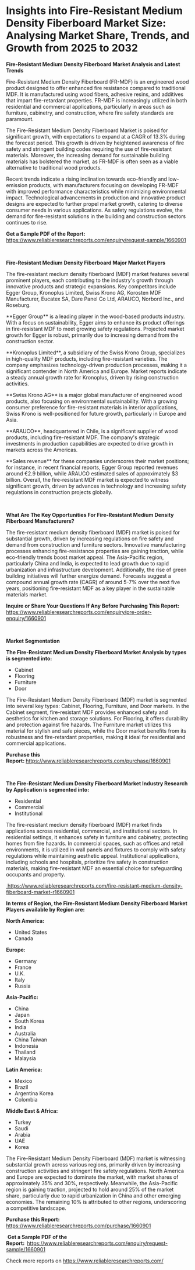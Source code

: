 <p><h1>Insights into Fire-Resistant Medium Density Fiberboard Market Size: Analysing Market Share, Trends, and Growth from 2025 to 2032</h1></p><p><strong>Fire-Resistant Medium Density Fiberboard Market Analysis and Latest Trends</strong></p>
<p><p>Fire-Resistant Medium Density Fiberboard (FR-MDF) is an engineered wood product designed to offer enhanced fire resistance compared to traditional MDF. It is manufactured using wood fibers, adhesive resins, and additives that impart fire-retardant properties. FR-MDF is increasingly utilized in both residential and commercial applications, particularly in areas such as furniture, cabinetry, and construction, where fire safety standards are paramount.</p><p>The Fire-Resistant Medium Density Fiberboard Market is poised for significant growth, with expectations to expand at a CAGR of 13.3% during the forecast period. This growth is driven by heightened awareness of fire safety and stringent building codes requiring the use of fire-resistant materials. Moreover, the increasing demand for sustainable building materials has bolstered the market, as FR-MDF is often seen as a viable alternative to traditional wood products.</p><p>Recent trends indicate a rising inclination towards eco-friendly and low-emission products, with manufacturers focusing on developing FR-MDF with improved performance characteristics while minimizing environmental impact. Technological advancements in production and innovative product designs are expected to further propel market growth, catering to diverse consumer needs in various applications. As safety regulations evolve, the demand for fire-resistant solutions in the building and construction sectors continues to rise.</p></p>
<p><strong>Get a Sample PDF of the Report:&nbsp;</strong> <a href="https://www.reliableresearchreports.com/enquiry/request-sample/1660901?utm_campaign=3252&utm_medium=2&utm_source=Github&utm_content=ia&utm_term=29032025&utm_id=fire-resistant-medium-density-fiberboard">https://www.reliableresearchreports.com/enquiry/request-sample/1660901</a></p>
<p>&nbsp;</p>
<p><strong>Fire-Resistant Medium Density Fiberboard Major Market Players</strong></p>
<p><p>The fire-resistant medium density fiberboard (MDF) market features several prominent players, each contributing to the industry's growth through innovative products and strategic expansions. Key competitors include Egger Group, Kronoplus Limited, Swiss Krono AG, Korosten MDF Manufacturer, Eucatex SA, Dare Panel Co Ltd, ARAUCO, Norbord Inc., and Roseburg.</p><p>**Egger Group** is a leading player in the wood-based products industry. With a focus on sustainability, Egger aims to enhance its product offerings in fire-resistant MDF to meet growing safety regulations. Projected market growth for Egger is robust, primarily due to increasing demand from the construction sector.</p><p>**Kronoplus Limited**, a subsidiary of the Swiss Krono Group, specializes in high-quality MDF products, including fire-resistant varieties. The company emphasizes technology-driven production processes, making it a significant contender in North America and Europe. Market reports indicate a steady annual growth rate for Kronoplus, driven by rising construction activities.</p><p>**Swiss Krono AG** is a major global manufacturer of engineered wood products, also focusing on environmental sustainability. With a growing consumer preference for fire-resistant materials in interior applications, Swiss Krono is well-positioned for future growth, particularly in Europe and Asia.</p><p>**ARAUCO**, headquartered in Chile, is a significant supplier of wood products, including fire-resistant MDF. The company's strategic investments in production capabilities are expected to drive growth in markets across the Americas.</p><p>**Sales revenue** for these companies underscores their market positions; for instance, in recent financial reports, Egger Group reported revenues around €2.9 billion, while ARAUCO estimated sales of approximately $3 billion. Overall, the fire-resistant MDF market is expected to witness significant growth, driven by advances in technology and increasing safety regulations in construction projects globally.</p></p>
<p>&nbsp;</p>
<p><strong>What Are The Key Opportunities For Fire-Resistant Medium Density Fiberboard Manufacturers?</strong></p>
<p><p>The fire-resistant medium density fiberboard (MDF) market is poised for substantial growth, driven by increasing regulations on fire safety and demand from construction and furniture sectors. Innovative manufacturing processes enhancing fire-resistance properties are gaining traction, while eco-friendly trends boost market appeal. The Asia-Pacific region, particularly China and India, is expected to lead growth due to rapid urbanization and infrastructure development. Additionally, the rise of green building initiatives will further energize demand. Forecasts suggest a compound annual growth rate (CAGR) of around 5-7% over the next five years, positioning fire-resistant MDF as a key player in the sustainable materials market.</p></p>
<p><strong>Inquire or Share Your Questions If Any Before Purchasing This Report:</strong> <a href="https://www.reliableresearchreports.com/enquiry/pre-order-enquiry/1660901?utm_campaign=3252&utm_medium=2&utm_source=Github&utm_content=ia&utm_term=29032025&utm_id=fire-resistant-medium-density-fiberboard">https://www.reliableresearchreports.com/enquiry/pre-order-enquiry/1660901</a></p>
<p>&nbsp;</p>
<p><strong>Market Segmentation</strong></p>
<p><strong>The Fire-Resistant Medium Density Fiberboard Market Analysis by types is segmented into:</strong></p>
<p><ul><li>Cabinet</li><li>Flooring</li><li>Furniture</li><li>Door</li></ul></p>
<p><p>The Fire-Resistant Medium Density Fiberboard (MDF) market is segmented into several key types: Cabinet, Flooring, Furniture, and Door markets. In the Cabinet segment, fire-resistant MDF provides enhanced safety and aesthetics for kitchen and storage solutions. For Flooring, it offers durability and protection against fire hazards. The Furniture market utilizes this material for stylish and safe pieces, while the Door market benefits from its robustness and fire-retardant properties, making it ideal for residential and commercial applications.</p></p>
<p><strong>Purchase this Report:&nbsp;</strong><a href="https://www.reliableresearchreports.com/purchase/1660901?utm_campaign=3252&utm_medium=2&utm_source=Github&utm_content=ia&utm_term=29032025&utm_id=fire-resistant-medium-density-fiberboard">https://www.reliableresearchreports.com/purchase/1660901</a></p>
<p>&nbsp;</p>
<p><strong>The Fire-Resistant Medium Density Fiberboard Market Industry Research by Application is segmented into:</strong></p>
<p><ul><li>Residential</li><li>Commercial</li><li>Institutional</li></ul></p>
<p><p>The fire-resistant medium density fiberboard (MDF) market finds applications across residential, commercial, and institutional sectors. In residential settings, it enhances safety in furniture and cabinetry, protecting homes from fire hazards. In commercial spaces, such as offices and retail environments, it is utilized in wall panels and fixtures to comply with safety regulations while maintaining aesthetic appeal. Institutional applications, including schools and hospitals, prioritize fire safety in construction materials, making fire-resistant MDF an essential choice for safeguarding occupants and property.</p></p>
<p><a href="https://www.reliableresearchreports.com/fire-resistant-medium-density-fiberboard-market-r1660901?utm_campaign=3252&utm_medium=2&utm_source=Github&utm_content=ia&utm_term=29032025&utm_id=fire-resistant-medium-density-fiberboard">&nbsp;https://www.reliableresearchreports.com/fire-resistant-medium-density-fiberboard-market-r1660901</a></p>
<p><strong>In terms of Region, the Fire-Resistant Medium Density Fiberboard Market Players available by Region are:</strong></p>
<p>
    <p> <strong> North America: </strong>
        <ul>
            <li>United States</li>
            <li>Canada</li>
        </ul>
        </p> 
    <p> <strong> Europe: </strong>
        <ul>
            <li>Germany</li>
            <li>France</li>
            <li>U.K.</li>
            <li>Italy</li>
            <li>Russia</li>
        </ul>
        </p> 
    <p> <strong> Asia-Pacific: </strong>
        <ul>
            <li>China</li>
            <li>Japan</li>
            <li>South Korea</li>
            <li>India</li>
            <li>Australia</li>
            <li>China Taiwan</li>
            <li>Indonesia</li>
            <li>Thailand</li>
            <li>Malaysia</li>
        </ul>
        </p> 
    <p> <strong> Latin America: </strong>
        <ul>
            <li>Mexico</li>
            <li>Brazil</li>
            <li>Argentina Korea</li>
            <li>Colombia</li>
        </ul>
        </p> 
    <p> <strong> Middle East & Africa: </strong>
        <ul>
            <li>Turkey</li>
            <li>Saudi</li>
            <li>Arabia</li>
            <li>UAE</li>
            <li>Korea</li>
        </ul>
    </p>
    </p>
<p><p>The Fire-Resistant Medium Density Fiberboard (MDF) market is witnessing substantial growth across various regions, primarily driven by increasing construction activities and stringent fire safety regulations. North America and Europe are expected to dominate the market, with market shares of approximately 35% and 30%, respectively. Meanwhile, the Asia-Pacific region is gaining traction, projected to hold around 25% of the market share, particularly due to rapid urbanization in China and other emerging economies. The remaining 10% is attributed to other regions, underscoring a competitive landscape.</p></p>
<p><strong>Purchase this Report: </strong><a href="https://www.reliableresearchreports.com/purchase/1660901?utm_campaign=3252&utm_medium=2&utm_source=Github&utm_content=ia&utm_term=29032025&utm_id=fire-resistant-medium-density-fiberboard">https://www.reliableresearchreports.com/purchase/1660901</a></p>
<p>&nbsp;<strong>Get a Sample PDF of the Report:&nbsp;&nbsp;</strong><a href="https://www.reliableresearchreports.com/enquiry/request-sample/1660901?utm_campaign=3252&utm_medium=2&utm_source=Github&utm_content=ia&utm_term=29032025&utm_id=fire-resistant-medium-density-fiberboard">https://www.reliableresearchreports.com/enquiry/request-sample/1660901</a></p>
<p><strong></strong></p>
<p>Check more reports on <a href="https://www.reliableresearchreports.com/?utm_campaign=3252&utm_medium=2&utm_source=Github&utm_content=ia&utm_term=29032025&utm_id=fire-resistant-medium-density-fiberboard">https://www.reliableresearchreports.com/</a></p>